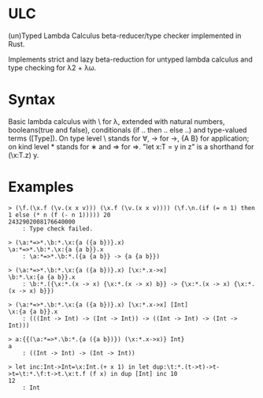 # ULC

(un)Typed Lambda Calculus beta-reducer/type checker implemented in Rust.

Implements strict and lazy beta-reduction for untyped lambda calculus and type checking for λ2 + λω.

# Syntax
Basic lambda calculus with \ for λ, extended with natural numbers, booleans(true and false), conditionals (if .. then .. else ..) and type-valued terms ([Type]). On type level \ stands for ∀, -> for →, {A B} for application; on kind level * stands for ∗ and => for ⇒. "let x:T = y in z" is a shorthand for (\x:T.z) y.


# Examples
```
> (\f.(\x.f (\v.(x x v))) (\x.f (\v.(x x v)))) (\f.\n.(if (= n 1) then 1 else (* n (f (- n 1))))) 20
2432902008176640000
	: Type check failed.
```
```
> (\a:*=>*.\b:*.\x:{a ({a b})}.x) 
\a:*=>*.\b:*.\x:{a {a b}}.x
	: \a:*=>*.\b:*.({a {a b}} -> {a {a b}})
```
```
> (\a:*=>*.\b:*.\x:{a ({a b})}.x) [\x:*.x->x] 
\b:*.\x:{a {a b}}.x
	: \b:*.({\x:*.(x -> x) {\x:*.(x -> x) b}} -> {\x:*.(x -> x) {\x:*.(x -> x) b}})
```
```
> (\a:*=>*.\b:*.\x:{a ({a b})}.x) [\x:*.x->x] [Int]
\x:{a {a b}}.x
	: (((Int -> Int) -> (Int -> Int)) -> ((Int -> Int) -> (Int -> Int)))
```
```
> a:{{(\a:*=>*.\b:*.{a ({a b})}) (\x:*.x->x)} Int}
a
	: ((Int -> Int) -> (Int -> Int))
```
```
> let inc:Int->Int=\x:Int.(+ x 1) in let dup:\t:*.(t->t)->t->t=\t:*.\f:t->t.\x:t.f (f x) in dup [Int] inc 10
12
	: Int
```
